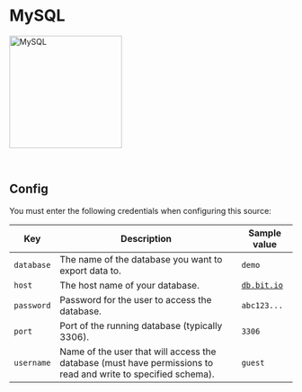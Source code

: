 # MySQL

<img
  alt="MySQL"
  src="https://1000logos.net/wp-content/uploads/2020/08/MySQL-Logo.png"
  width="200"
/>

<br />

## Config

You must enter the following credentials when configuring this source:

| Key | Description | Sample value
| --- | --- | --- |
| `database` | The name of the database you want to export data to. | `demo` |
| `host` | The host name of your database. | [`db.bit.io`](https://bit.io/) |
| `password` | Password for the user to access the database. | `abc123...` |
| `port` | Port of the running database (typically 3306). | `3306` |
| `username` | Name of the user that will access the database (must have permissions to read and write to specified schema). | `guest` |

<br />
